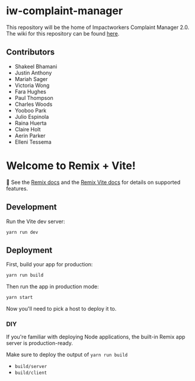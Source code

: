 # iw-complaint-manager

This repository will be the home of Impactworkers Complaint Manager 2.0. The wiki for this repository can be found [here](https://impactworkers.github.io/iw-complaint-manager/).

## Contributors

- Shakeel Bhamani
- Justin Anthony
- Mariah Sager
- Victoria Wong
- Fara Hughes
- Paul Thompson
- Charles Woods
- Yooboo Park
- Julio Espinola
- Raina Huerta
- Claire Holt
- Aerin Parker
- Elleni Tessema

# Welcome to Remix + Vite!

📖 See the [Remix docs](https://remix.run/docs) and the [Remix Vite docs](https://remix.run/docs/en/main/guides/vite) for details on supported features.

## Development

Run the Vite dev server:

```shellscript
yarn run dev
```

## Deployment

First, build your app for production:

```sh
yarn run build
```

Then run the app in production mode:

```sh
yarn start
```

Now you'll need to pick a host to deploy it to.

### DIY

If you're familiar with deploying Node applications, the built-in Remix app server is production-ready.

Make sure to deploy the output of `yarn run build`

- `build/server`
- `build/client`
